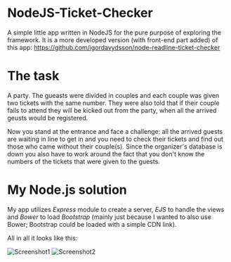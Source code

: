 # NodeJS-Ticket-Checker

A simple little app written in NodeJS for the pure purpose of exploring the framework. It is a more developed version (with front-end part added) of this app: https://github.com/igordavydsson/node-readline-ticket-checker

# The task

A party. The gueasts were divided in couples and each couple was given two tickets with the same number. They were also told that if their couple fails to attend they will be kicked out from the party, when all the arrived geusts would be registered.

Now you stand at the entrance and face a challenge: all the arrived guests are waiting in line to get in and you need to check their tickets and find out those who came without their couple(s). Since the organizer's database is down you also have to work around the fact that you don't know the numbers of the tickets that were given to the guests.

# My Node.js solution

My app utilizes *Express* module to create a server, *EJS* to handle the views and *Bower* to load *Bootstrap* (mainly just because I wanted to also use Bower; Bootstrap could be loaded with a simple CDN link).

All in all it looks like this: 

![Screenshot1](/../screenshots/screenshot1.png?raw=true "Front page screenshot")
![Screenshot2](/../screenshots/screenshot2.png?raw=true "Second page screenshot")
